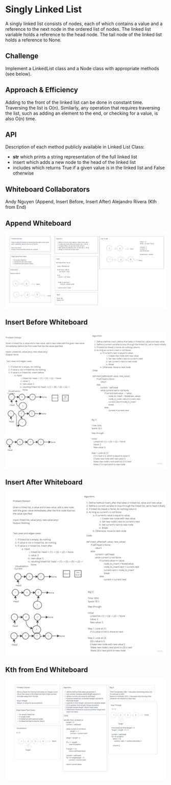 # Singly Linked List
A singly linked list consists of nodes, each of which contains a value and a reference to the next node in the ordered
list of nodes. The linked list variable holds a reference to the head node. The tail node of the linked list holds a
reference to None.

## Challenge
Implement a LinkedList class and a Node class with appropriate methods (see below).


## Approach & Efficiency
Adding to the front of the linked list can be done in constant time. Traversing the list is O(n). Similarly, any operation
that requires traversing the list, such as adding an element to the end, or checking for a value, is also O(n) time.

## API
Description of each method publicly available in Linked List Class:
- __str__ which prints a string representation of the full linked list
- insert which adds a new node to the head of the linked list
- includes which returns True if a given value is in the linked list and False otherwise

## Whiteboard Collaborators
Andy Nguyen (Append, Insert Before, Insert After)
Alejandro Rivera (Kth from End)

## Append Whiteboard
![Whiteboard](append_wb.png)

## Insert Before Whiteboard
![Whiteboard](insert_before_wb.jpg)

## Insert After Whiteboard
![Whiteboard](insert_after_wb.jpg)

## Kth from End Whiteboard
![Whiteboard](kth_from_end_wb.png)

